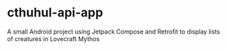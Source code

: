 # cthuhul-api-app
A small Android project using Jetpack Compose and Retrofit to display lists of creatures in Lovecraft Mythos

